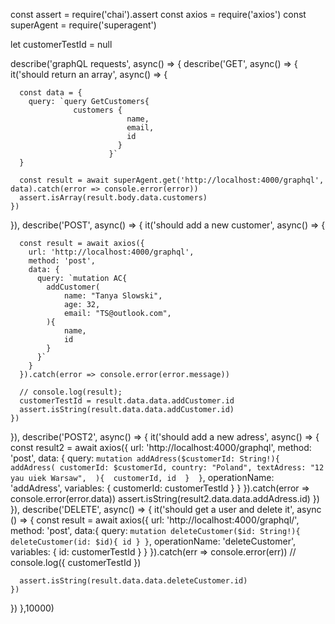 
const assert = require('chai').assert
const axios = require('axios')
const superAgent = require('superagent')

let customerTestId = null
    
describe('graphQL requests', async() => {
  describe('GET', async() => {
    it('should return an array', async() => {

      const data = {
        query: `query GetCustomers{
                  customers { 
                              name, 
                              email, 
                              id 
                            } 
                          }`
      }

      const result = await superAgent.get('http://localhost:4000/graphql', data).catch(error => console.error(error))
      assert.isArray(result.body.data.customers)
    })
  }),
  describe('POST', async() => {
    it('should add a new customer', async() => {

      const result = await axios({
        url: 'http://localhost:4000/graphql',
        method: 'post',
        data: {
          query: `mutation AC{ 
            addCustomer(
                name: "Tanya Slowski",
                age: 32,
                email: "TS@outlook.com", 
            ){
                name,
                id 
            } 
          }`
        }
      }).catch(error => console.error(error.message))
      
      // console.log(result);
      customerTestId = result.data.data.addCustomer.id
      assert.isString(result.data.data.addCustomer.id)
    })
  }),
  describe('POST2', async() => {
    it('should add a new adress', async() => {
      const result2 = await axios({
        url: 'http://localhost:4000/graphql',
        method: 'post',
        data: {
          query: `mutation addAdress($customerId: String!){ 
                    addAdress(
                        customerId: $customerId,
                        country: "Poland",
                        textAdress: "12 yau uiek Warsaw", 
                    ){ 
                        customerId,
                        id 
                    } 
                  }`,
          operationName: 'addAdress',
          variables: {
            customerId: customerTestId
          }
        }
      }).catch(error => console.error(error.data))
      assert.isString(result2.data.data.addAdress.id)
    })
  }),
  describe('DELETE', async() => {
    it('should get a user and delete it', async () => {
      const result = await axios({
                          url: 'http://localhost:4000/graphql/',
                          method: 'post',
                          data:{
                            query: `mutation deleteCustomer($id: String!){
                              deleteCustomer(id: $id){
                                id
                              }
                            }`,
                            operationName: 'deleteCustomer',
                            variables: {
                              id: customerTestId
                            }
                          }
                        }).catch(err => console.error(err))
      // console.log({ customerTestId })

      assert.isString(result.data.data.deleteCustomer.id)
    })
  })
},10000)